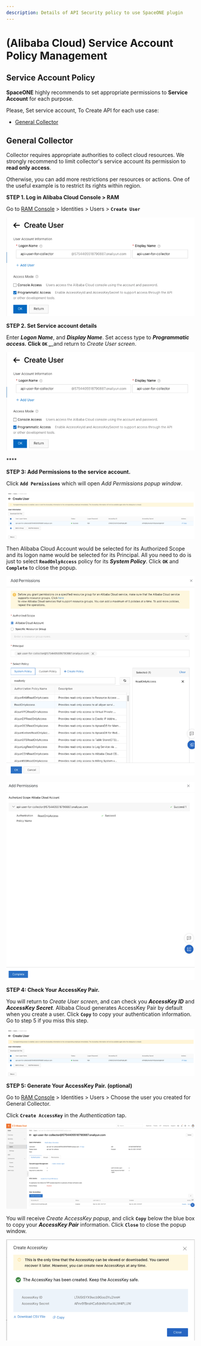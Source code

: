 ```yaml
---
description: Details of API Security policy to use SpaceONE plugin
---
```


# \(Alibaba Cloud\) Service Account Policy Management

## Service Account Policy

**SpaceONE** highly recommends to set appropriate permissions to **Service Account** for each purpose. 

Please, Set service account, To Create API for each use case:

* [General Collector](google-cloud-service-account-policy-management.md#general-collector)

## General Collector 

Collector requires appropriate authorities to collect cloud resources. We strongly recommend to limit collector's service account its permission to **read only access**. 

Otherwise, you can add more restrictions per resources or actions. One of the useful example is to restrict its rights within region.

**STEP 1. Log in Alibaba Cloud Console &gt; RAM** 

Go to [RAM Console](https://ram.console.aliyun.com/) &gt; Identities &gt; Users &gt; **`Create User`** 

![](../../.gitbook/assets/alicloud_general_step2%20%281%29.png)

**STEP 2. Set Service account details**

Enter _**Logon Name**_, and _**Display Name**_. Set access type to _**Programmatic access.**_ ****Click **`OK`** _****_and return to _Create User screen_.

![](../../.gitbook/assets/alicloud_general_step2.png)

\*\*\*\*

**STEP 3: Add Permissions to the service account.**

Click **`Add Permissions`** which will open _Add Permissions popup window_. 

![](../../.gitbook/assets/image%20%28100%29.png)

Then Alibaba Cloud Account would be selected for its Authorized Scope and its logon name would be selected for its Principal. All you need to do is just to select **`ReadOnlyAccess`** policy for its _**System Policy**_. Click **`OK`** and **`Complete`** to close the popup.

![](../../.gitbook/assets/image%20%28101%29.png)

![](../../.gitbook/assets/image%20%2899%29.png)

**STEP 4: Check Your AccessKey Pair.**

You will return to _Create User screen_, and can check you _**AccessKey ID**_ and _**AccessKey Secret**_. Alibaba Cloud generates AccessKey Pair by default when you create a user. Click **`Copy`** to copy your authentication information. Go to step 5 if you miss this step.

![](../../.gitbook/assets/alicloud-general-step3.png)

  
**STEP 5: Generate Your AccessKey Pair. \(optional\)**

Go to [RAM Console](https://ram.console.aliyun.com/) &gt; Identities &gt; Users &gt; Choose the user you created for General Collector.

Click **`Create AccessKey`** in the _Authentication_ tap.

![](../../.gitbook/assets/image%20%2898%29.png)

You will receive _Create AccessKey popup_, and click **`Copy`** below the blue box to copy your _**AccessKey Pair**_ information. Click **`Close`** to close the popup window.

![](../../.gitbook/assets/image%20%2895%29.png)



